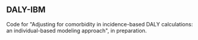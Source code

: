 ## DALY-IBM

Code for "Adjusting for comorbidity in incidence-based DALY calculations: an individual-based modeling approach", in preparation.
